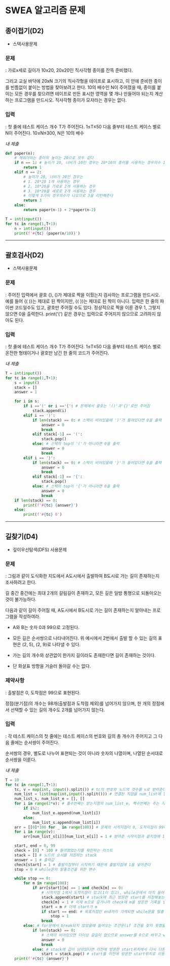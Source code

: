 # SWEA 알고리즘 문제
## 종이접기(D2)
- 스택사용문제

### 문제

: 가로x세로 길이가 10x20, 20x20인 직사각형 종이를 잔뜩 준비했다.

그리고 교실 바닥에 20xN 크기의 직사각형을 테이프로 표시하고, 이 안에 준비한 종이를 빈틈없이 붙이는 방법을 찾아보려고 한다.
10의 배수인 N이 주어졌을 때, 종이를 붙이는 모든 경우를 찾으려면 테이프로 만든 표시한 영역을 몇 개나 만들어야 되는지 계산하는 프로그램을 만드시오. 직사각형 종이가 모자라는 경우는 없다.

### 입력

: 
첫 줄에 테스트 케이스 개수 T가 주어진다.  1≤T≤50
다음 줄부터 테스트 케이스 별로 N이 주어진다. 10≤N≤300, N은 10의 배수

*내 제출*

```python
def paper(n):
    # 채워야하는 종이의 높이는 20으로 모두 같다
    if n == 1: # 높이가 20, 너비가 10인 경우는 20*10의 종이를 사용하는 경우의수 1가지
        return 1
    elif n == 2: 
        # 높이가 20, 너비가 20인 경우는
        # 1. 20*20 1개 사용하는 경우
        # 2. 10*20을 가로로 2개 사용하는 경우
        # 3. 10*20을 세로로 2개 사용하는 경우
        # 이렇게 3가지 경우의수가 나오므로 3을 리턴해준다
        return 3
    else: 
        return paper(n-1) + 2*paper(n-2)

T = int(input())
for tc in range(1,T+1):
    n = int(input())
    print(f'#{tc} {paper(n/10)}')
```
---

## 괄호검사(D2)
- 스택사용문제

### 문제

: 주어진 입력에서 괄호 {}, ()가 제대로 짝을 이뤘는지 검사하는 프로그램을 만드시오.
예를 들어 {( )}는 제대로 된 짝이지만, {( })는 제대로 된 짝이 아니다. 입력은 한 줄의 파이썬 코드일수도 있고, 괄호만 주어질 수도 있다.
정상적으로 짝을 이룬 경우 1, 그렇지 않으면 0을 출력한다.
print(‘{‘) 같은 경우는 입력으로 주어지지 않으므로 고려하지 않아도 된다.

### 입력

: 첫 줄에 테스트 케이스 개수 T가 주어진다.  1≤T≤50
다음 줄부터 테스트 케이스 별로 온전한 형태이거나 괄호만 남긴 한 줄의 코드가 주어진다.

*내 제출*

```python
T = int(input())
for tc in range(1,T+1):
    s = input()
    stack = []
    answer = 1

    for i in s:
        if i =='(' or i =='{': # 문제에서 괄호는 '()'과'{}'로만 주어짐
            stack.append(i)
        elif i == ')':
            if len(stack) == 0: # 스택이 비어있을때 ')'가 들어있다면 0을 출력
                answer = 0
                break
            elif stack[-1] == '(':
                stack.pop()
            else: # 스택의 top이 '('가 아니라면 0을 출력
                answer = 0
                break
        elif i == '}':
            if len(stack) == 0: # 스택이 비어있을때 '}'가 들어있다면 0을 출력
                answer = 0
                break
            elif stack[-1] == '{':
                stack.pop()
            else: # 스택의 top이 '{'가 아니라면 0을 출력
                answer = 0
                break
    if len(stack) == 0:
        print(f'#{tc} {answer}')
    else:
        print(f'#{tc} 0')
```
---

## 길찾기(D4)
- 깊이우선탐색(DFS) 사용문제

### 문제

: 그림과 같이 도식화한 지도에서 A도시에서 출발하여 B도시로 가는 길이 존재하는지 조사하려고 한다.

길 중간 중간에는 최대 2개의 갈림길이 존재하고, 모든 길은 일방 통행으로 되돌아오는 것이 불가능하다.

다음과 같이 길이 주어질 때, A도시에서 B도시로 가는 길이 존재하는지 알아내는 프로그램을 작성하여라.

 - A와 B는 숫자 0과 99으로 고정된다.

 - 모든 길은 순서쌍으로 나타내어진다. 위 예시에서 2번에서 출발 할 수 있는 길의 표현은 (2, 5), (2, 9)로 나타낼 수 있다.

 - 가는 길의 개수와 상관없이 한가지 길이라도 존재한다면 길이 존재하는 것이다.

 - 단 화살표 방향을 거슬러 돌아갈 수는 없다.

### 제약사항
: 출발점은 0, 도착점은 99으로 표현된다.

정점(분기점)의 개수는 98개(출발점과 도착점 제외)를 넘어가지 않으며, 한 개의 정점에서 선택할 수 있는 길의 개수도 2개를 넘어가지 않는다.

### 입력

: 각 테스트 케이스의 첫 줄에는 테스트 케이스의 번호와 길의 총 개수가 주어지고 그 다음 줄에는 순서쌍이 주어진다.

순서쌍의 경우, 별도로 나누어 표현되는 것이 아니라 숫자의 나열이며, 나열된 순서대로 순서쌍을 이룬다.

*내 제출*

```python
T = 10
for tc in range(1,T+1):
    tc, v = map(int, input().split()) # tc의 번호와 노드의 갯수를 v로 받아준다
    num_list = list(map(int,input().split())) # 연결된 지점을 num_list에 담는다
    num_list_s, num_list_e = [], []
    for i in range(2*v): # 홀수번째는 받는지점의 num_list_e, 짝수번째는 주는 지점의 num_list_s
        if i%2:
            num_list_e.append(num_list[i])
        else:
            num_list_s.append(num_list[i])
    arr = [[0]*100 for _ in range(100)] # 문제의 시작지점이 0, 도착지점이 99이므로 100*100 arr생성
    for i in range(v):
        arr[num_list_s[i]][num_list_e[i]] = 1 # 받아준 시작지점과 끝지점에 1을 넣어준다

    start, end = 0, 99
    check = [0] * 100 # 들어왔었는지를 확인하는 리스트
    stack = [] # 노드의 순서를 저장하는 stack
    answer = 1 # 출력값
    check[start] = 1 # 출발지점부터 시작하기 때문에 출발지점에 1을 넣어준다
    stop = 0 # while문의 탈출조건을 위한 변수

    while stop == 0:
        for m in range(100):
            if arr[start][m] == 1 and check[m] == 0: 
                # 시작지점 1에서 도착지점이 있고(1이 있고), while문에서 아직 들어가지 않은 위치 m을 찾는다
                stack.append(start) # stack에 최근 방문한 start를 저장해놓는다
                check[m] = 1 # 이제 m으로 갈거니까 check에 m을 방문한 기록을 남겨놓는다
                start = m # 이제 start가 m
                if start == end: # 목표지점인 end까지 가게되면 while문을 탈출
                    stop = 1
                break
        else: # for문에서 break되지 않았을때 들어오는 조건문(if 조건을 찾지 못했을 때)
            if len(stack) == 0: 
                # 스택이 비어있으면 더이상 갈길이 없으므로 answer를 0으로 바꾸고 while문 탈출
                answer = 0
                break
            else: # stack에 값이 남아있다면 이전에 방문한 start위치에서 다시 다른길을 탐색
                start = stack.pop() # start를 이전에 방문한 start위치로 이동시킨다
    print(f'#{tc} {answer}')
```
